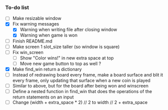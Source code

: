 ### To-do list
- [ ] Make resizable window
- [x] Fix warning messages
  - [x] Warning when writing file after closing window
  - [x] Warning when game is won
- [ ] Finish README.md
- [ ] Make screen 1 slot_size taller (so window is square)
- [ ] Fix win_screen
  - [ ] Show "Color wins!" in new extra space at top
  - [ ] Move new game button to top as well ?
- [x] Make find_win return a dictionary
- [ ] Instead of redrawing board every frame, make a board surface and blit it every frame, only updating that surface when a new coin is played
- [ ] Similar to above, but for the board after being won and winscreen
- [ ] Define a nested function in find_win that does the operations of the return statements on an input
- [ ] Change (width + extra_space * 2) // 2 to width // 2 + extra_space
